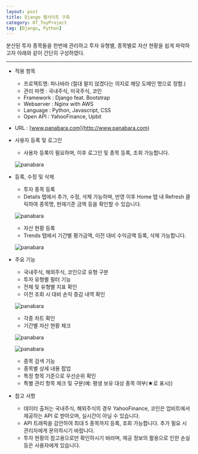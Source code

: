 ```yaml
---
layout: post
title: Django 웹사이트 구축
category: 07_ToyProject
tag: [Django, Python]
---
```



분산된 투자 종목들을 한번에 관리하고 투자 유형별, 종목별로 자산 현황을 쉽게 파악하고자 아래와 같이 간단히 구성하였다.

---

- 적용 항목
	- 프로젝트명: 파나바라 (절대 팔지 않겠다는 의지로 해당 도메인 명으로 정함.)
	- 관리 마켓 : 국내주식, 미국주식, 코인
	- Framework : Django feat. Bootstrap
	- Webserver : Nginx with AWS
	- Language : Python, Javascript, CSS
	- Open API : YahooFinance, Upbit


- URL : [www.panabara.com](http://www.panabara.com)

- 사용자 등록 및 로그인
	- 사용자 등록이 필요하며, 이후 로그인 및 종목 등록, 조회 가능합니다.

	![panabara](/assets/images/panabara-firstpage.jpg)

- 등록, 수정 및 삭제
	- 투자 종목 등록
	- Details 탭에서 추가, 수정, 삭제 가능하며, 반영 이후 Home 탭 내 Refresh 클릭하여 종목명, 현재기준 금액 등을 확인할 수 있습니다.

	![panabara](/assets/images/panabara-details.jpg)

	- 자산 현황 등록
	- Trends 탭에서 기간별 평가금액, 이전 대비 수익금액 등록, 삭제 가능합니다.

	![panabara](/assets/images/panabara-trends.jpg)

- 주요 기능
	- 국내주식, 해외주식, 코인으로 유형 구분
	- 투자 유형별 필터 기능
	- 전체 및 유형별 지표 확인
	- 이전 조회 시 대비 손익 증감 내역 확인

	![panabara](/assets/images/panabara-summary.jpg)

	- 각종 차트 확인
	- 기간별 자산 현황 체크

	![panabara](/assets/images/panabara-chart1.jpg)

	![panabara](/assets/images/panabara-chart2.jpg)

	- 종목 검색 기능
	- 종목별 상세 내용 팝업
	- 특정 항목 기준으로 우선순위 확인
	- 특별 관리 항목 체크 및 구분(예: 평생 보유 대상 종목 여부(★로 표시))



- 참고 사항
	- 데이터 출처는 국내주식, 해외주식의 경우 YahooFinance, 코인은 업비트에서 제공하는 API 로 받아오며, 실시간이 아닐 수 있습니다.
	- API 트래픽을 감안하여 최대 5 종목까지 등록, 조회 가능합니다. 추가 필요 시 관리자에게 문의하시기 바랍니다.
	- 투자 현황의 참고용으로만 확인하시기 바라며, 제공 정보의 활용으로 인한 손실 등은 사용자에게 있습니다.
